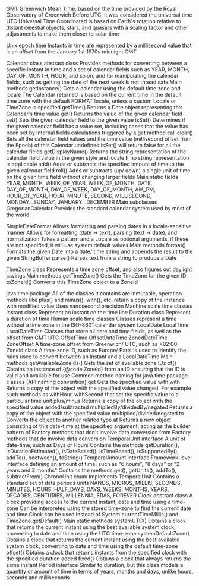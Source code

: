 GMT
  Greenwich Mean Time, based on the time provided by the Royal Observatory of Greenwich
  Before UTC, it was considered the universal time
UTC
  Universal Time Coordinated
  Is based on Earth's rotation relative to distant celestial objects, stars, and quasars
    with a scaling factor and other adjustments to make them closer to solar time

Unix epoch time
  Instants in time are represented by a millisecond value that is an offset from the 
    January 1st 1970s midnight GMT

Calendar class abstract class 
  Provides methods for converting between a specific instant in time and a 
    set of calendar fields such as YEAR, MONTH, DAY_OF_MONTH, HOUR, and so on, and 
    for manipulating the calendar fields, such as getting the date of the next week
  Is not thread safe
  Main methods
    getInstance()
      Gets a calendar using the default time zone and locale
      The Calendar returned is based on the current time in the default time zone with the default FORMAT locale,
        unless a custom Locale or TimeZone is specified
    getTime()
      Returns a Date object representing this Calendar's time value
    get()
      Returns the value of the given calendar field
    set()
      Sets the given calendar field to the given value
    isSet()
      Determines if the given calendar field has a value set, 
        including cases that the value has been set by internal fields calculations triggered by a get method call
    clear()
      Sets all the calendar field values and the time value (millisecond offset from the Epoch) of this Calendar undefined
      isSet() will return false for all the calendar fields
    getDisplayName()
      Returns the string representation of the calendar field value in the given style and locale
      If no string representation is applicable
    add()
      Adds or subtracts the specified amount of time to the given calendar field
    roll()
      Adds or subtracts (up/ down) a single unit of time on the given time field without changing larger fields
  Main static fields
    YEAR, MONTH, WEEK_OF_YEAR, WEEK_OF_MONTH, DATE, DAY_OF_MONTH, DAY_OF_WEEK, DAY_OF_MONTH, AM_PM, HOUR_OF_YEAR, 
    HOUR, MINUTE, SECOND, MILLISECOND, MONDAY...SUNDAY, JANUARY...DECEMBER
  Main subclasses
    GregorianCalendar
      Provides the standard calendar system used by most of the world

SimpleDateFormat
  Allows formatting and parsing dates in a locale-sensitive manner
  Allows for formatting (date → text), parsing (text → date), and normalization
  Takes a pattern and a Locale as optional arguments, if these are not specified, it will use system default values
  Main methods
    format()
      Formats the given Date into a date/ time string and appends the result to the given StringBuffer
    parse()
      Parses text from a string to produce a Date

TimeZone class
  Represents a time zone offset, and also figures out daylight savings
  Main methods
    getTimeZone()
      Gets the TimeZone for the given ID
    toZoneId()
      Converts this TimeZone object to a ZoneId

java.time package
  All of the classes it contains are inmutable,
    operation methods like plus() and minus(), with(), etc. return a copy of the instance with modified value
  Uses nanosecond precision
  Machine scale time classes
    Instant class
      Represent an instant on the time line
    Duration class
      Represent a duration of time
  Human scale time classes
    Classes represent a time without a time zone in the ISO-8601 calendar system
      LocalDate
      LocalTime
      LocalDateTime
    Classes that store all date and time fields, as well as the offset from GMT UTC
      OffsetTime
      OffsetDateTime
      ZonedDateTime
    ZoneOffset
      A time-zone offset from Greenwich/ UTC, such as +02:00
    ZoneId class
      A time-zone ID, such as Europe/ Paris
      Is used to identify the rules used to convert between an Instant and a LocalDateTime
      Main methods
        getAvailableZoneIds()
          Gets the set of available zone IDs
        of()
          Obtains an instance of {@code ZoneId} from an ID ensuring that the ID is valid and available for use
  Common method naming for java.time package classes (API naming convention)
    get
      Gets the specified value with
    with
      Returns a copy of the object with the specified value changed. 
        For example such methods as withHour, withSecond that set the specific value to a particular time unit
    plus/minus
      Returns a copy of the object with the specified value added/subtracted
    multipliedBy/dividedBy/negated
      Returns a copy of the object with the specified value multiplied/divided/negated
    to
      Converts the object to another related type
    at
      Returns a new object consisting of this date-time at the specified argument, acting as the builder pattern
    of 
      Factory methods that don't involve data conversion
    from 
      Factory methods that do involve data conversion
  TemporalUnit interface
    A unit of date-time, such as Days or Hours
    Contains the methods
      getDuration(), isDurationEstimated(), isDateBased(), isTimeBased(), 
      isSupportedBy(), addTo(), beetween(), toString()
  TemporalAmount interface
    Framework-level interface defining an amount of time, such as "6 hours", "8 days" or "2 years and 3 months"
    Contains the methods
      get(), getUnits(), addTo(), subtractFrom()
  ChronoUnit enum
    Implements TemporalUnit
    Contains a standard set of date periods units
      NANOS, MICROS, MILLIS, SECONDS, MINUTES, HOURS, HALF_DAYS, DAYS, WEEKS, 
      MONTHS, YEARS, DECADES, CENTURIES, MILLENNIA, ERAS, FOREVER
  Clock abstract class
    A clock providing access to the current instant, date and time using a time-zone
    Can be interpreted using the stored time-zone to find the current date and time
      Clock can be used instead of System.currentTimeMillis() and TimeZone.getDefault()
    Main static methods
      systemUTC()
        Obtains a clock that returns the current instant using the best available system clock, 
          converting to date and time using the UTC time-zone
      systemDefaultZone()
        Obtains a clock that returns the current instant using the best available system clock, 
          converting to date and time using the default time-zone
      offset()
        Obtains a clock that returns instants from the specified clock with the specified duration added
      fixed()
        Obtains a clock that always returns the same instant
  Period interface
    Similar to duration, but this class models a quantity or amount of time in terms of years, months and days,
      unlike hours, seconds and milliseconds